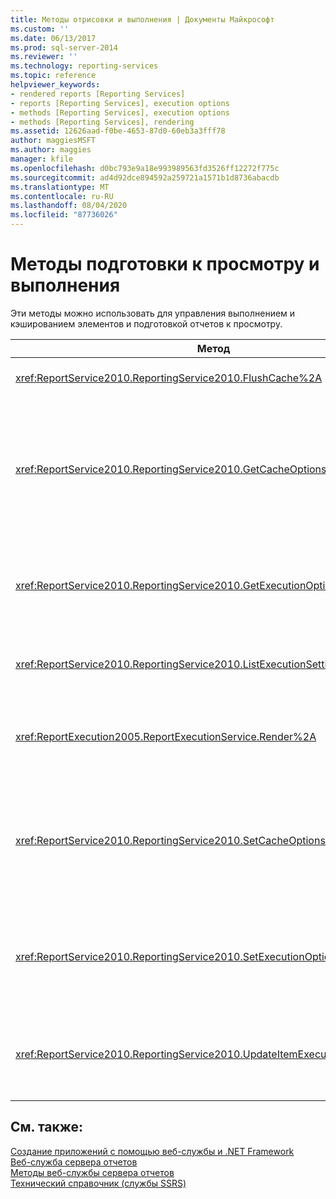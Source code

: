 ```yaml
---
title: Методы отрисовки и выполнения | Документы Майкрософт
ms.custom: ''
ms.date: 06/13/2017
ms.prod: sql-server-2014
ms.reviewer: ''
ms.technology: reporting-services
ms.topic: reference
helpviewer_keywords:
- rendered reports [Reporting Services]
- reports [Reporting Services], execution options
- methods [Reporting Services], execution options
- methods [Reporting Services], rendering
ms.assetid: 12626aad-f0be-4653-87d0-60eb3a3fff78
author: maggiesMSFT
ms.author: maggies
manager: kfile
ms.openlocfilehash: d0bc793e9a18e993989563fd3526ff12272f775c
ms.sourcegitcommit: ad4d92dce894592a259721a1571b1d8736abacdb
ms.translationtype: MT
ms.contentlocale: ru-RU
ms.lasthandoff: 08/04/2020
ms.locfileid: "87736026"
---
```

# <a name="rendering-and-execution-methods"></a>Методы подготовки к просмотру и выполнения
  Эти методы можно использовать для управления выполнением и кэшированием элементов и подготовкой отчетов к просмотру.  
  
|Метод|Действие|  
|------------|------------|  
|<xref:ReportService2010.ReportingService2010.FlushCache%2A>|Делает недействительным кэш для элемента.|  
|<xref:ReportService2010.ReportingService2010.GetCacheOptions%2A>|Возвращает конфигурацию кэширования для элемента и параметры, которые описывают, когда истекает срок действия кэшированной копии элемента.|  
|<xref:ReportService2010.ReportingService2010.GetExecutionOptions%2A>|Возвращает параметр выполнения и соответствующие настройки для отдельного элемента.|  
|<xref:ReportService2010.ReportingService2010.ListExecutionSettings%2A>|Возвращает список поддерживаемых настроек выполнения.|  
|<xref:ReportExecution2005.ReportExecutionService.Render%2A>|Обрабатывает указанный отчет и готовит его к просмотру в заданном формате.|  
|<xref:ReportService2010.ReportingService2010.SetCacheOptions%2A>|Настраивает элемент для кэширования и предоставляет настройки, указывающие, когда истекает срок действия кэшированной копии элемента.|  
|<xref:ReportService2010.ReportingService2010.SetExecutionOptions%2A>|Устанавливает параметры выполнения и соответствующие свойства выполнения для указанного элемента.|  
|<xref:ReportService2010.ReportingService2010.UpdateItemExecutionSnapshot%2A>|Создает моментальный снимок состояния выполнения элемента для указанного элемента.|  
  
## <a name="see-also"></a>См. также:  
 [Создание приложений с помощью веб-службы и .NET Framework](../net-framework/building-applications-using-the-web-service-and-the-net-framework.md)   
 [Веб-служба сервера отчетов](../report-server-web-service.md)   
 [Методы веб-службы сервера отчетов](report-server-web-service-methods.md)   
 [Технический справочник (службы SSRS)](../../technical-reference-ssrs.md)  
  
  
